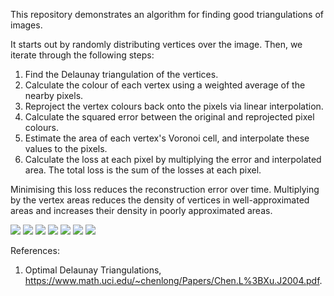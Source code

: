 This repository demonstrates an algorithm for finding good triangulations of images.



It starts out by randomly distributing vertices over the image. Then, we iterate through the following steps:
1. Find the Delaunay triangulation of the vertices.
2. Calculate the colour of each vertex using a weighted average of the nearby pixels.
3. Reproject the vertex colours back onto the pixels via linear interpolation.
4. Calculate the squared error between the original and reprojected pixel colours.
5. Estimate the area of each vertex's Voronoi cell, and interpolate these values to the pixels.
6. Calculate the loss at each pixel by multiplying the error and interpolated area. The total loss is the sum of the losses at each pixel.

Minimising this loss reduces the reconstruction error over time. Multiplying by the vertex areas reduces the density of vertices in well-approximated areas and increases their density in poorly approximated areas.

![](images/Mesh_0.png?raw=true)
![](images/Mesh_16.png?raw=true)
![](images/Mesh_80.png?raw=true)
![](images/Mesh_400.png?raw=true)
![](images/Mesh_1200.png?raw=true)
![](images/Mesh_2000.png?raw=true)
![](data/output/test1/RMS%20Error.png)

References:
1. Optimal Delaunay Triangulations, https://www.math.uci.edu/~chenlong/Papers/Chen.L%3BXu.J2004.pdf.
